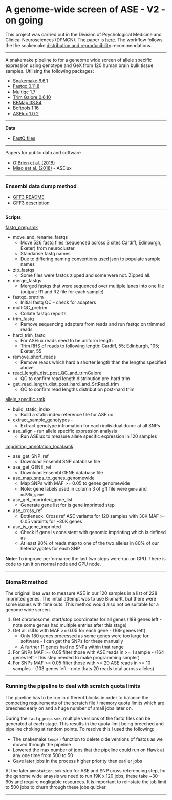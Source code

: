 # A genome-wide screen of ASE - V2 - on going

This project was carried out in the Division of Psychological Medicine and Clinical Neurosciences (DPMCN). The paper is [here](https://www.biologicalpsychiatryjournal.com/article/S0006-3223(22)01404-4/fulltext). The workflow follows the the snakemake [distribution and reproducibility](https://snakemake.readthedocs.io/en/stable/snakefiles/deployment.html) recommendations. 

***

A snakemake pipeline to for a geneome wide screen of allele specific expression using genotype and GeX from 120 human brain bulk tissue samples. Utilising the following packages:

+ [Snakemake 6.6.1](https://snakemake.readthedocs.io/en/stable/)
+ [Fastqc 0.11.8](https://github.com/s-andrews/FastQC)
+ [Multiqc 1.7](https://multiqc.info)
+ [Trim Galore 0.6.10](https://github.com/FelixKrueger/TrimGalore) 
+ [BBMap 38.84](https://jgi.doe.gov/data-and-tools/software-tools/bbtools/bb-tools-user-guide/bbmap-guide/) 
+ [Bcftools 1.16](https://samtools.github.io/bcftools/bcftools.html)
+ [ASElux 1.0.2](https://github.com/abl0719/ASElux)

***

**Data**

+ [FastQ files](https://ega-archive.org/search-results.php?query=EGAS00001003214)

***

Papers for public data and software

+ [O'Brien et al. (2018)](https://genomebiology.biomedcentral.com/articles/10.1186/s13059-018-1567-1#Sec24)
+ [Miao eat al. (2018)](https://www.ncbi.nlm.nih.gov/pmc/articles/PMC5905663/) - ASElux
 
***

### **Ensembl data dump method**


+ [GFF3 README](https://ftp.ensembl.org/pub/release-108/gff3/homo_sapiens/README)
+ [GFF3 description](http://gmod.org/wiki/GFF3)

****

**Scripts**

[fastq_prep.smk](workflow/rules/fastq_prep.smk)

+ move_and_rename_fastqs
    + Move 526 fastq files (sequenced across 3 sites Cardiff, Edinburgh, Exeter) from neurocluster
    + Standarise fastq names
    + Due to differing naming conventions used json to populate sample names
+ zip_fastqs 
    + Some files were fastqs zipped and some were not. Zipped all.
+ merge_fastqs
    + Merged fastqs that were sequenced over multiple lanes into one file (output: R1 and R2 file for each sample)
+ fastqc_pretrim 
    + Initial fastq QC - check for adapters
+ multiQC_pretrim 
    + Collate fastqc reports
+ trim_fastq 
    + Remove sequencing adapters from reads and run fastqc on trimmed reads
+ hard_trim_fastq
    + For ASElux reads need to be uniform length
    + Trim RHS of reads to following length: Cardiff, 55; Edinburgh, 105; Exeter, 55
+ remove_short_reads
    + Remove reads which hard a shorter length than the lengths specified above
+ read_length_dist_post_QC_and_trimGalore 
    + QC to confirm read length distribution pre-hard trim
+ get_read_length_dist_post_hard_and_SrtRead_trim 
    + QC to	confirm	read lengths distribution post-hard trim

[allele_specific.smk](workflow/rules/allele_specific.smk) 

+ build_static_index 
    + Build a static index reference file for ASElux
+ extract_sample_genotypes - 
    + Extract genotype infromation for each individual donor at all SNPs
+ ase_align - run allele specific expression analysis
    + Run ASElux to measure allele specific expression in 120 samples
    
[imprinting_annotation_local.smk](workflow/rules/imprinting_annotation_local.smk)

+ ase_get_SNP_ref
    + Download Ensembl SNP database file
+ ase_get_GENE_ref
    + Download Ensembl GENE database file
+ ase_map_snps_to_genes_genomewide
    + Map SNPs with MAF >= 0.05 to genes genomewide 
    + Note: gene labels used in column 3 of gff file were `gene` and `ncRNA_gene`
+ ase_get_imprinted_gene_list
    + Generate gene list for is gene imprinted step
+ ase_cross_ref
    + Bottleneck: Cross ref ASE variants for 120 samples with 30K MAF >= 0.05 varaints for ~30K genes
+ ase_is_gene_imprinted
    + Check if gene is consistent with genomic imprinting which is defined as 
    + At least 90% of reads map to one of the two alleles in 80% of our heterozygotes for each SNP
    
**Note**: To improve performance the last two steps were run on GPU. There is code to run it on normal node and GPU node.

***

### **BiomaRt method**

The original idea was to measure ASE in our 120 samples in a list of 228 imprinted genes. The initial attempt was to use BiomaRt, but there were some issues with time outs. This method would also not be suitable for a genome wide screen.

1. Get chromosome, start/stop coordinates for all genes (189 genes left - note some genes had multiple entries after this stage)
2. Get all rsIDs with MAF >= 0.05 for each gene - (169 genes left)
    + Only 180 genes processed as some genes were too large for software - I can get the SNPs for these manually
    + A further 11 genes had no SNPs within that range 
3. For SNPs MAF >= 0.05 filter those with ASE reads in >= 1 sample - (164 genes left - this step needed to make programming simpler)
4. For SNPs MAF >= 0.05 filter those with >= 20 ASE reads in >= 10 samples - (103 genes left - note thats 20 reads total across alleles)

***

### Running the pipeline to deal with scratch quota limits

The pipeline has to be run in different blocks in order to balance the competing requirements
of the scratch file / memory quota limits which are breeched early on and a huge number of small jobs later on.

During the `fastq_prep.smk`, multiple versions of the fastq files can be generated at each stage. This results in
the quota limit being breeched and pipeline choking at random points. To resolve this I used the following:

+ The snakemake `temp()` function to delete olde versions of fastqs as we moved through the pipeline
+ Lowered the max number of jobs that the pipeline could run on Hawk at any one time from 500 to 50
+ Gave later jobs in the process higher priority than earlier jobs


At the later `annotation.smk` step for ASE and SNP cross referencing step, for the genome wide anaysis we need to run 19K x 120 jobs,
these take ~30-60s and require negligable resources. It is important to reinstate the job limit to 500 jobs to churn through these
jobs quicker.     

***










